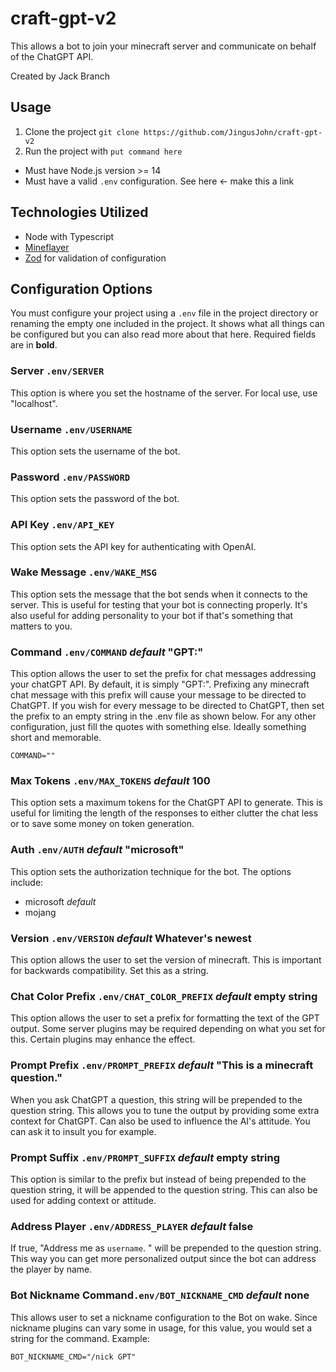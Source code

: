 # craft-gpt-v2

This allows a bot to join your minecraft server and communicate on behalf of the ChatGPT API.

Created by Jack Branch

## Usage

1. Clone the project `git clone https://github.com/JingusJohn/craft-gpt-v2`
2. Run the project with `put command here`
  - Must have Node.js version >= 14
  - Must have a valid `.env` configuration. See here <- make this a link

## Technologies Utilized
- Node with Typescript
- [Mineflayer](https://github.com/PrismarineJS/mineflayer)
- [Zod](https://zod.dev) for validation of configuration

## Configuration Options

You must configure your project using a `.env` file in the project directory or
renaming the empty one included in the project. It shows what all things can be configured
but you can also read more about that here. Required fields are in **bold**.

### **Server** `.env/SERVER`

This option is where you set the hostname of the server. For local use, use "localhost".

### **Username** `.env/USERNAME`

This option sets the username of the bot.

### **Password** `.env/PASSWORD`

This option sets the password of the bot.

### **API Key** `.env/API_KEY`

This option sets the API key for authenticating with OpenAI.

### Wake Message `.env/WAKE_MSG`

This option sets the message that the bot sends when it connects to the server. This is
useful for testing that your bot is connecting properly. It's also useful for adding personality
to your bot if that's something that matters to you.

### Command `.env/COMMAND` *default* "GPT:"

This option allows the user to set the prefix for chat messages addressing your chatGPT API.
By default, it is simply "GPT:". Prefixing any minecraft chat message with this prefix will
cause your message to be directed to ChatGPT. If you wish for every message to be directed to
ChatGPT, then set the prefix to an empty string in the .env file as shown below. For any other
configuration, just fill the quotes with something else. Ideally something short and memorable.

```
COMMAND=""
```

### Max Tokens `.env/MAX_TOKENS` *default* 100

This option sets a maximum tokens for the ChatGPT API to generate. This is useful for limiting
the length of the responses to either clutter the chat less or to save some money on token
generation.

### Auth `.env/AUTH` *default* "microsoft"

This option sets the authorization technique for the bot. The options include:

- microsoft *default*
- mojang

### Version `.env/VERSION` *default* Whatever's newest

This option allows the user to set the version of minecraft. This is important for backwards
compatibility. Set this as a string.

### Chat Color Prefix `.env/CHAT_COLOR_PREFIX` *default* empty string

This option allows the user to set a prefix for formatting the text of the GPT output. Some
server plugins may be required depending on what you set for this. Certain plugins may enhance
the effect.

### Prompt Prefix `.env/PROMPT_PREFIX` *default* "This is a minecraft question."

When you ask ChatGPT a question, this string will be prepended to the question string. This
allows you to tune the output by providing some extra context for ChatGPT. Can also be used to
influence the AI's attitude. You can ask it to insult you for example.

### Prompt Suffix `.env/PROMPT_SUFFIX` *default* empty string

This option is similar to the prefix but instead of being prepended to the question string, it
will be appended to the question string. This can also be used for adding context or attitude.

### Address Player `.env/ADDRESS_PLAYER` *default* false

If true, "Address me as `username`. " will be prepended to the question string. This way you can
get more personalized output since the bot can address the player by name.

### Bot Nickname Command`.env/BOT_NICKNAME_CMD` *default* none

This allows user to set a nickname configuration to the Bot on wake. Since nickname plugins can
vary some in usage, for this value, you would set a string for the command. Example:

```
BOT_NICKNAME_CMD="/nick GPT"
```
